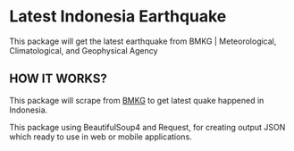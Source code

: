 # Latest Indonesia Earthquake
This package will get the latest earthquake from BMKG | Meteorological, Climatological, and Geophysical Agency

## HOW IT WORKS?
This package will scrape from [BMKG](https://bmkg.go.id) to get latest quake happened in Indonesia.

This package using BeautifulSoup4 and Request, for creating output JSON which ready to use in web or mobile applications.
